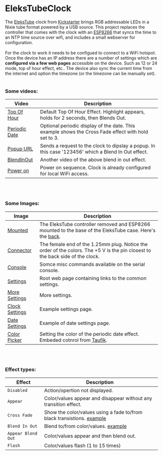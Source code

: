 # EleksTubeClock

The <a href='https://www.banggood.com/EleksMaker-EleksTube-Bamboo-6-Bit-Kit-Time-Electronic-Glow-Tube-Clock-Time-Flies-Lapse-p-1297292.html'>EleksTube</a> clock from <a href='https://www.kickstarter.com/projects/938509544/elekstube-a-time-machine'>Kickstarter</a> brings RGB addressable LEDs in a Nixie tube format powered by a USB source. 
This project replaces the controller that comes with the clock with an <a href='https://www.esp8266.com'>ESP8266</a> that syncs the time to an NTP time source over wifi, and includes a small webserver for configuration.
<br>
<br>
For the clock to work it needs to be configued to connect to a WiFi hotspot. Once the device has an IP address there are a number of settings which are <b>configured via a few web pages</b> accessible on the device.  Such as 12 or 24 mode, top of hour effect, etc..  The device also sync the current time from the internet and option the timezone (or the timezone can be manually set).
<br><br>
### Some videos:

Video | Description
--- | --- 
<a href="doc_videos\TopOfHour.mp4?raw=true">Top Of Hour</a> | Default Top Of Hour Effect.  Highlight appears, holds for 2 seconds, then Blends Out.
<a href="doc_videos\PerodicDate.mp4?raw=true">Periodic Date</a> | Optional periodic display of the date.  This example shows the Cross Fade effect with hold set to 3.
<a href="doc_videos\Popup.mp4?raw=true">Popup URL</a> | Sends a request to the clock to dipslay a popup. In this case '123456' which a Blend In Out effect.
<a href="doc_videos\BlendInOut.mp4?raw=true">BlendInOut</a> | Another video of the above blend in out effect.
<a href="doc_videos\boot.mp4?raw=true">Power on</a> | Power on sequence. Clock is already configured for local WiFi access.

<br><br>
### Some Images:

Image | Description
--- | --- 
<a href="doc_images\esp8266_mounted.JPG">Mounted</a> | The EleksTube controller removed and ESP8266 mounted to the base of the EleksTube case.  Here's the <a href="doc_images\esp8266_back.JPG">back</a>.
<a href="doc_images\4pin_1p25mm.JPG">Connector</a> | The female end of the 1.25mm plug. Notice the order of the colors.  The +5 V is the pin closest to the back side of the clock.
<a href="doc_images\console.jpg">Console</a> | Somce misc commands available on the serial console.
<a href="doc_images\settings_a.jpg">Settings</a> | Root web page containing links to the common settings.
<a href="doc_images\settings_b.jpg">More Settings</a> | More settings.
<a href="doc_images\settings_c.jpg">Clock Settings</a> | Example settings page.
<a href="doc_images\settings_date.jpg">Date Settings</a> | Example of date settings page.
<a href="doc_images\settings_date_color.jpg">Color Picker</a> | Setting the color of the periodic date effect. Embeded cotnrol from <a href='https://tovic.github.io/color-picker'>Taufik</a>.

<br><br>
### Effect types:

Effect | Description
--- | --- 
`Disabled`        | Action/opertion not displayed.
`Appear`          | Color/values appear and disappear without any transition effect.
`Cross Fade`      | Show the color/values using a fade to/from black transistions. <a href="doc_videos\PerodicDate.mp4?raw=true">example</a>
`Blend In Out`    | Blend to/from color/values. <a href="doc_videos\BlendInOut.mp4?raw=true">example</a>
`Appear Blend Out` | Color/values appear and then blend out.
`Flash`           | Color/values flash (1 to 15 times)






    
